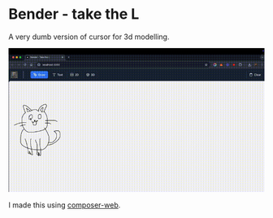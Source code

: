 # Bender - take the L

A very dumb version of cursor for 3d modelling.

![Bender Demo](public/bender.gif)

I made this using [composer-web](https://github.com/saketsarin/composer-web).
